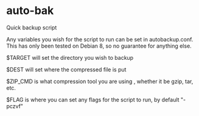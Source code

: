 # auto-bak
Quick backup script

Any variables you wish for the script to run can be set in autobackup.conf. This has only been tested on Debian 8, so no guarantee
for anything else.

$TARGET will set the directory you wish to backup

$DEST will set where the compressed file is put

$ZIP_CMD is what compression tool you are using , whether it be gzip, tar, etc.

$FLAG is where you can set any flags for the script to run, by default "-pczvf"

